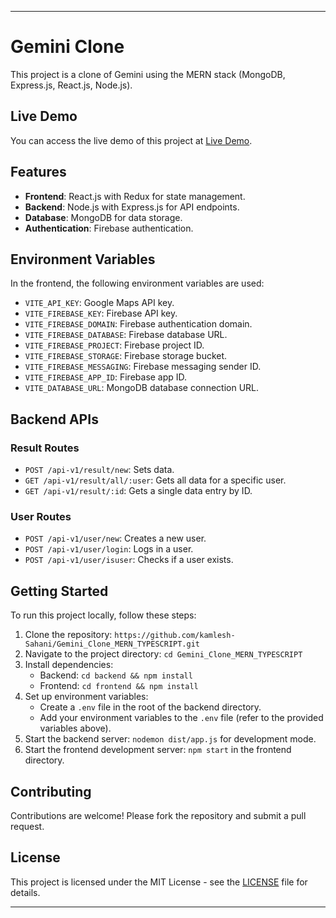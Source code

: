 
---

# Gemini Clone

This project is a clone of Gemini using the MERN stack (MongoDB, Express.js, React.js, Node.js).

## Live Demo

You can access the live demo of this project at [Live Demo](https://gemini-clone-mern.vercel.app/).

## Features

- **Frontend**: React.js with Redux for state management.
- **Backend**: Node.js with Express.js for API endpoints.
- **Database**: MongoDB for data storage.
- **Authentication**: Firebase authentication.

## Environment Variables

In the frontend, the following environment variables are used:

- `VITE_API_KEY`: Google Maps API key.
- `VITE_FIREBASE_KEY`: Firebase API key.
- `VITE_FIREBASE_DOMAIN`: Firebase authentication domain.
- `VITE_FIREBASE_DATABASE`: Firebase database URL.
- `VITE_FIREBASE_PROJECT`: Firebase project ID.
- `VITE_FIREBASE_STORAGE`: Firebase storage bucket.
- `VITE_FIREBASE_MESSAGING`: Firebase messaging sender ID.
- `VITE_FIREBASE_APP_ID`: Firebase app ID.
- `VITE_DATABASE_URL`: MongoDB database connection URL.

## Backend APIs

### Result Routes

- `POST /api-v1/result/new`: Sets data.
- `GET /api-v1/result/all/:user`: Gets all data for a specific user.
- `GET /api-v1/result/:id`: Gets a single data entry by ID.

### User Routes

- `POST /api-v1/user/new`: Creates a new user.
- `POST /api-v1/user/login`: Logs in a user.
- `POST /api-v1/user/isuser`: Checks if a user exists.

## Getting Started

To run this project locally, follow these steps:

1. Clone the repository: `https://github.com/kamlesh-Sahani/Gemini_Clone_MERN_TYPESCRIPT.git`
2. Navigate to the project directory: `cd Gemini_Clone_MERN_TYPESCRIPT`
3. Install dependencies:
   - Backend: `cd backend && npm install`
   - Frontend: `cd frontend && npm install`
4. Set up environment variables:
   - Create a `.env` file in the root of the backend directory.
   - Add your environment variables to the `.env` file (refer to the provided variables above).
5. Start the backend server: `nodemon dist/app.js`  for development mode.
6. Start the frontend development server: `npm start` in the frontend directory.

## Contributing

Contributions are welcome! Please fork the repository and submit a pull request.

## License

This project is licensed under the MIT License - see the [LICENSE](LICENSE) file for details.

---
